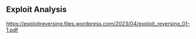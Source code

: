 
## Exploit Analysis 
https://exploitreversing.files.wordpress.com/2023/04/exploit_reversing_01-1.pdf
